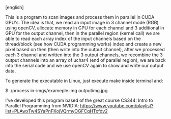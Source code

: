 [english]

This is a program to scan images and process them in parallel in CUDA GPU's. The idea is that, we read an input image in 3 channel
 mode (RGB) using openCV, allocate memory in GPU for each channel and 3 additional in GPU for the output channel, then in the parallel region
(kernel call) we are able to read each array index of the input channels based on the thread/block (see how CUDA programming works)  index and create a new pixel based on
 then (then write into the output channel), after we processed each 3 channel and written into the 3 output channels, we recombine the 3
 output channels into an array of uchar4 (end of parallel region), we are back into the serial code and we use openCV again to 
show and write our output data.

To generate the executable in Linux, just execute make inside terminal and:

$ ./process in-imgs/exameple.img outputimg.jpg

I've developed this program based of the great course CS344: Intro to Parallel Programming from NVIDIA:
https://www.youtube.com/playlist?list=PLAwxTw4SYaPnFKojVQrmyOGFCqHTxfdv2
